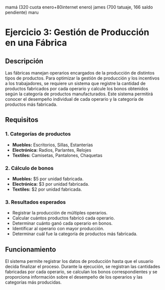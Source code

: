 
mamá (320 cuota enero+80internet enero)
james (700 tatuaje, 166 saldo pendiente)
maru

# Ejercicio 3: Gestión de Producción en una Fábrica

## Descripción

Las fábricas manejan operarios encargados de la producción de distintos tipos de productos. Para optimizar la gestión de producción y los incentivos a los trabajadores, se requiere un sistema que registre la cantidad de productos fabricados por cada operario y calcule los bonos obtenidos según la categoría de productos manufacturados. Este sistema permitirá conocer el desempeño individual de cada operario y la categoría de productos más fabricada.
## Requisitos

### 1. Categorías de productos

- **Muebles:** Escritorios, Sillas, Estanterías
- **Electrónica:** Radios, Parlantes, Relojes
- **Textiles:** Camisetas, Pantalones, Chaquetas

### 2. Cálculo de bonos

- **Muebles:** $5 por unidad fabricada.
- **Electrónica:** $3 por unidad fabricada.
- **Textiles:** $2 por unidad fabricada.

### 3. Resultados esperados

- Registrar la producción de múltiples operarios.
- Calcular cuántos productos fabricó cada operario.
- Determinar cuánto ganó cada operario en bonos.
- Identificar al operario con mayor producción.
- Determinar cuál fue la categoría de productos más fabricada.

## Funcionamiento

El sistema permite registrar los datos de producción hasta que el usuario decida finalizar el proceso. Durante la ejecución, se registran las cantidades fabricadas por cada operario, se calculan los bonos correspondientes y se proporciona información sobre el desempeño de los operarios y las categorías más producidas.

